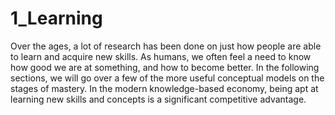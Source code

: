 # 1_Learning


Over the ages, a lot of research has been done on just how people are able to learn and acquire new skills. As humans, we often feel a need
to know how good we are at something, and how to become better. In the following sections, we will go over a few of the more useful
conceptual models on the stages of mastery.
In the modern knowledge-based economy, being apt at learning new skills and concepts is a significant competitive advantage.
